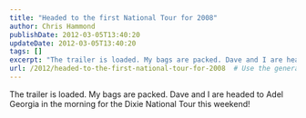```yaml
---
title: "Headed to the first National Tour for 2008"
author: Chris Hammond
publishDate: 2012-03-05T13:40:20
updateDate: 2012-03-05T13:40:20
tags: []
excerpt: "The trailer is loaded. My bags are packed. Dave and I are headed to Adel Georgia in the morning for the Dixie National Tour this weekend!"
url: /2012/headed-to-the-first-national-tour-for-2008  # Use the generated URL with year
---
```

<p>The trailer is loaded. My bags are packed. Dave and I are headed to Adel Georgia in the morning for the Dixie National Tour this weekend!</p>
